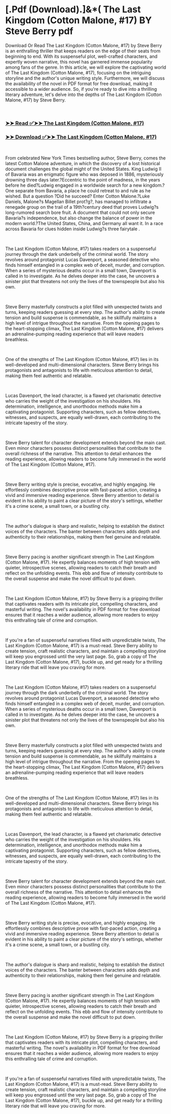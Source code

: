 # [.Pdf (Download).]&*( The Last Kingdom (Cotton Malone, #17) BY Steve Berry pdf

<p>Download Or Read The Last Kingdom (Cotton Malone, #17) by Steve Berry is an enthralling thriller that keeps readers on the edge of their seats from beginning to end. With its suspenseful plot, well-crafted characters, and expertly woven narrative, this novel has garnered immense popularity among fans of the genre. In this article, we will explore the captivating world of The Last Kingdom (Cotton Malone, #17), focusing on the intriguing storyline and the author's unique writing style. Furthermore, we will discuss the availability of the novel in PDF format for free download, making it accessible to a wider audience. So, if you're ready to dive into a thrilling literary adventure, let's delve into the depths of The Last Kingdom (Cotton Malone, #17) by Steve Berry.</p>
<p>&nbsp;</p>

### [➤➤ Read ✅➤➤ The Last Kingdom (Cotton Malone, #17)](https://pdfwebsitebooks.blogspot.com/id/60468333)

### [➤➤ Download ✅➤➤ The Last Kingdom (Cotton Malone, #17)](https://pdfwebsitebooks.blogspot.com/id/60468333)

<p>&nbsp;</p>
<p>From celebrated New York Times bestselling author, Steve Berry, comes the latest Cotton Malone adventure, in which the discovery of a lost historical document challenges the global might of the United States. King Ludwig II of Bavaria was an enigmatic figure who was deposed in 1886, mysteriously drowning three days later.?Eccentric to the point of madness, in the years before he died?Ludwig engaged in a worldwide search for a new kingdom.?One separate from Bavaria, a place he could retreat to and rule as he wished. But a question ?Did he succeed? Enter Cotton Malone.?Luke Daniels, Malone?s Magellan Billet prot?g?, has managed to infiltrate a renegade group on the trail of a 19th?century deed that proves Ludwig?s long-rumored search bore fruit. A document that could not only secure Bavaria?s independence, but also change the balance of power in the modern world.?The United States, China, and Germany all want it. In a race across Bavaria for clues hidden inside Ludwig?s three fairytale .</p>
<p>&nbsp;</p>
<p>The Last Kingdom (Cotton Malone, #17) takes readers on a suspenseful journey through the dark underbelly of the criminal world. The story revolves around protagonist Lucas Davenport, a seasoned detective who finds himself entangled in a complex web of deceit, murder, and corruption. When a series of mysterious deaths occur in a small town, Davenport is called in to investigate. As he delves deeper into the case, he uncovers a sinister plot that threatens not only the lives of the townspeople but also his own.</p>
<p>&nbsp;</p>
<p>Steve Berry masterfully constructs a plot filled with unexpected twists and turns, keeping readers guessing at every step. The author's ability to create tension and build suspense is commendable, as he skillfully maintains a high level of intrigue throughout the narrative. From the opening pages to the heart-stopping climax, The Last Kingdom (Cotton Malone, #17) delivers an adrenaline-pumping reading experience that will leave readers breathless.</p>
<p>&nbsp;</p>
<p>One of the strengths of The Last Kingdom (Cotton Malone, #17) lies in its well-developed and multi-dimensional characters. Steve Berry brings his protagonists and antagonists to life with meticulous attention to detail, making them feel authentic and relatable.</p>
<p>&nbsp;</p>
<p>Lucas Davenport, the lead character, is a flawed yet charismatic detective who carries the weight of the investigation on his shoulders. His determination, intelligence, and unorthodox methods make him a captivating protagonist. Supporting characters, such as fellow detectives, witnesses, and suspects, are equally well-drawn, each contributing to the intricate tapestry of the story.</p>
<p>&nbsp;</p>
<p>Steve Berry talent for character development extends beyond the main cast. Even minor characters possess distinct personalities that contribute to the overall richness of the narrative. This attention to detail enhances the reading experience, allowing readers to become fully immersed in the world of The Last Kingdom (Cotton Malone, #17).</p>
<p>&nbsp;</p>
<p>Steve Berry writing style is precise, evocative, and highly engaging. He effortlessly combines descriptive prose with fast-paced action, creating a vivid and immersive reading experience. Steve Berry attention to detail is evident in his ability to paint a clear picture of the story's settings, whether it's a crime scene, a small town, or a bustling city.</p>
<p>&nbsp;</p>
<p>The author's dialogue is sharp and realistic, helping to establish the distinct voices of the characters. The banter between characters adds depth and authenticity to their relationships, making them feel genuine and relatable.</p>
<p>&nbsp;</p>
<p>Steve Berry pacing is another significant strength in The Last Kingdom (Cotton Malone, #17). He expertly balances moments of high tension with quieter, introspective scenes, allowing readers to catch their breath and reflect on the unfolding events. This ebb and flow of intensity contribute to the overall suspense and make the novel difficult to put down.</p>
<p>&nbsp;</p>
<p>The Last Kingdom (Cotton Malone, #17) by Steve Berry is a gripping thriller that captivates readers with its intricate plot, compelling characters, and masterful writing. The novel's availability in PDF format for free download ensures that it reaches a wider audience, allowing more readers to enjoy this enthralling tale of crime and corruption.</p>
<p>&nbsp;</p>
<p>If you're a fan of suspenseful narratives filled with unpredictable twists, The Last Kingdom (Cotton Malone, #17) is a must-read. Steve Berry ability to create tension, craft realistic characters, and maintain a compelling storyline will keep you engrossed until the very last page. So, grab a copy of The Last Kingdom (Cotton Malone, #17), buckle up, and get ready for a thrilling literary ride that will leave you craving for more.</p>
<p>&nbsp;</p>
<p>The Last Kingdom (Cotton Malone, #17) takes readers on a suspenseful journey through the dark underbelly of the criminal world. The story revolves around protagonist Lucas Davenport, a seasoned detective who finds himself entangled in a complex web of deceit, murder, and corruption. When a series of mysterious deaths occur in a small town, Davenport is called in to investigate. As he delves deeper into the case, he uncovers a sinister plot that threatens not only the lives of the townspeople but also his own.</p>
<p>&nbsp;</p>
<p>Steve Berry masterfully constructs a plot filled with unexpected twists and turns, keeping readers guessing at every step. The author's ability to create tension and build suspense is commendable, as he skillfully maintains a high level of intrigue throughout the narrative. From the opening pages to the heart-stopping climax, The Last Kingdom (Cotton Malone, #17) delivers an adrenaline-pumping reading experience that will leave readers breathless.</p>
<p>&nbsp;</p>
<p>One of the strengths of The Last Kingdom (Cotton Malone, #17) lies in its well-developed and multi-dimensional characters. Steve Berry brings his protagonists and antagonists to life with meticulous attention to detail, making them feel authentic and relatable.</p>
<p>&nbsp;</p>
<p>Lucas Davenport, the lead character, is a flawed yet charismatic detective who carries the weight of the investigation on his shoulders. His determination, intelligence, and unorthodox methods make him a captivating protagonist. Supporting characters, such as fellow detectives, witnesses, and suspects, are equally well-drawn, each contributing to the intricate tapestry of the story.</p>
<p>&nbsp;</p>
<p>Steve Berry talent for character development extends beyond the main cast. Even minor characters possess distinct personalities that contribute to the overall richness of the narrative. This attention to detail enhances the reading experience, allowing readers to become fully immersed in the world of The Last Kingdom (Cotton Malone, #17).</p>
<p>&nbsp;</p>
<p>Steve Berry writing style is precise, evocative, and highly engaging. He effortlessly combines descriptive prose with fast-paced action, creating a vivid and immersive reading experience. Steve Berry attention to detail is evident in his ability to paint a clear picture of the story's settings, whether it's a crime scene, a small town, or a bustling city.</p>
<p>&nbsp;</p>
<p>The author's dialogue is sharp and realistic, helping to establish the distinct voices of the characters. The banter between characters adds depth and authenticity to their relationships, making them feel genuine and relatable.</p>
<p>&nbsp;</p>
<p>Steve Berry pacing is another significant strength in The Last Kingdom (Cotton Malone, #17). He expertly balances moments of high tension with quieter, introspective scenes, allowing readers to catch their breath and reflect on the unfolding events. This ebb and flow of intensity contribute to the overall suspense and make the novel difficult to put down.</p>
<p>&nbsp;</p>
<p>The Last Kingdom (Cotton Malone, #17) by Steve Berry is a gripping thriller that captivates readers with its intricate plot, compelling characters, and masterful writing. The novel's availability in PDF format for free download ensures that it reaches a wider audience, allowing more readers to enjoy this enthralling tale of crime and corruption.</p>
<p>&nbsp;</p>
<p>If you're a fan of suspenseful narratives filled with unpredictable twists, The Last Kingdom (Cotton Malone, #17) is a must-read. Steve Berry ability to create tension, craft realistic characters, and maintain a compelling storyline will keep you engrossed until the very last page. So, grab a copy of The Last Kingdom (Cotton Malone, #17), buckle up, and get ready for a thrilling literary ride that will leave you craving for more.</p>
<p>&nbsp;</p>
